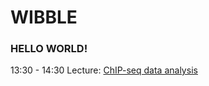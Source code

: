 # WIBBLE 
### HELLO WORLD! 

13:30 - 14:30 	Lecture: [ChIP-seq data analysis](ChIP-seq_intro_slides.html)  

